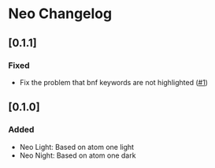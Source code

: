 <!-- Keep a Changelog guide -> https://keepachangelog.com -->

# Neo Changelog

## [0.1.1]
### Fixed
- Fix the problem that bnf keywords are not highlighted ([#1](https://github.com/oovm/neo-intellij/pull/1))

## [0.1.0]
### Added
- Neo Light: Based on atom one light
- Neo Night: Based on atom one dark
